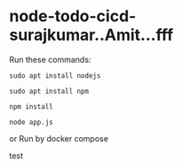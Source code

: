 # node-todo-cicd-surajkumar..Amit...fff

Run these commands:


`sudo apt install nodejs`


`sudo apt install npm`


`npm install`

`node app.js`

or Run by docker compose

test

